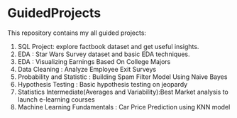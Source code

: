 # GuidedProjects


This repository contains my all guided projects:

1. SQL Project: explore factbook dataset and get useful insights. 
2. EDA : Star Wars Survey dataset and basic EDA techniques.
3. EDA : Visualizing Earnings Based On College Majors
4. Data Cleaning : Analyze Employee Exit Surveys
5. Probability and Statistic : Building Spam Filter Model Using Naive Bayes
6. Hypothesis Testing : Basic hypothesis testing on jeopardy
7. Statistics Intermediate(Averages and Variability):Best Market analysis to launch e-learning courses
8. Machine Learning Fundamentals : Car Price Prediction using KNN model
